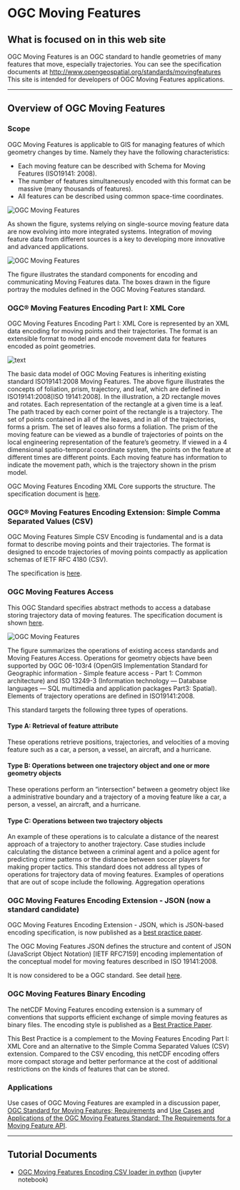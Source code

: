 # OGC Moving Features

## What is focused on in this web site
OGC Moving Features is an OGC standard to handle geometries of many features that move, especially trajectories.
You can see the specification documents at http://www.opengeospatial.org/standards/movingfeatures
This site is intended for developers of OGC Moving Features applications.


---

## Overview of OGC Moving Features

### Scope

OGC Moving Features is applicable to GIS for managing features of which geometry changes by time.
Namely they have the following characteristics:

- Each moving feature can be described with Schema for Moving Features (ISO19141: 2008).
- The number of features simultaneously encoded with this format can be massive (many thousands of features).
- All features can be described using common space-time coordinates.

![OGC Moving Features](applications.png)

As shown the figure, systems relying on single-source moving feature data are now evolving into more integrated systems. Integration of moving feature data from different sources is a key to developing more innovative and advanced applications.


![OGC Moving Features](modularity.png)

The figure illustrates the standard components for encoding and communicating Moving Features data. The boxes drawn in the figure portray the modules defined in the OGC Moving Features standard.


### OGC® Moving Features Encoding Part I: XML Core

OGC Moving Features Encoding Part I: XML Core is represented by an XML data encoding for moving points and their trajectories. The format is an extensible format to model and encode movement data for features encoded as point geometries.

![text](tracks.png)

The basic data model of OGC Moving Features is inheriting existing standard ISO19141:2008 Moving Features.
The above figure illustrates the concepts of foliation, prism, trajectory, and leaf, which are defined in ISO19141:2008[ISO 19141:2008]. In the illustration, a 2D rectangle moves and rotates. Each representation of the rectangle at a given time is a leaf. The path traced by each corner point of the rectangle is a trajectory. The set of points contained in all of the leaves, and in all of the trajectories, forms a prism. The set of leaves also forms a foliation.
The prism of the moving feature can be viewed as a bundle of trajectories of points on the local engineering representation of the feature’s geometry. If viewed in a 4 dimensional spatio-temporal coordinate system, the points on the feature at different times are different points.
Each moving feature has information to indicate the movement path, which is the trajectory shown in the prism model.

OGC Moving Features Encoding XML Core supports the structure.
The specification document is [here](http://docs.opengeospatial.org/is/18-075/18-075.html).


### OGC® Moving Features Encoding Extension: Simple Comma Separated Values (CSV)

OGC Moving Features Simple CSV Encoding is fundamental and is a data format to describe moving points and their trajectories. The format is designed to encode trajectories of moving points compactly as application schemas of IETF RFC 4180 (CSV).

The specification is [here](http://docs.opengeospatial.org/is/14-084r2/14-084r2.html).


### OGC Moving Features Access
This OGC Standard specifies abstract methods to access a database storing trajectory data of moving features.
The specification document is shown [here](http://docs.opengeospatial.org/is/16-120r3/16-120r3.html).

![OGC Moving Features](access.png)

The figure summarizes the operations of existing access standards and Moving Features Access. Operations for geometry objects have been supported by OGC 06-103r4 (OpenGIS Implementation Standard for Geographic information - Simple feature access - Part 1: Common architecture) and ISO 13249-3 (Information technology — Database languages — SQL multimedia and application packages Part3: Spatial). Elements of trajectory operations are defined in ISO19141:2008.

This standard targets the following three types of operations.

#### Type A: Retrieval of feature attribute
 These operations retrieve positions, trajectories, and velocities of a moving feature such as a car, a person, a vessel, an aircraft, and a hurricane.

#### Type B: Operations between one trajectory object and one or more geometry objects
These operations perform an “intersection” between a geometry object like a administrative boundary and a trajectory of a moving feature like a car, a person, a vessel, an aircraft, and a hurricane.

#### Type C: Operations between two trajectory objects
An example of these operations is to calculate a distance of the nearest approach of a trajectory to another trajectory. Case studies include calculating the distance between a criminal agent and a police agent for predicting crime patterns or the distance between soccer players for making proper tactics.
This standard does not address all types of operations for trajectory data of moving features. Examples of operations that are out of scope include the following.
Aggregation operations


### OGC Moving Features Encoding Extension - JSON (now a standard candidate)
OGC Moving Features Encoding Extension - JSON, which is JSON-based encoding specification,
is now published as a [best practice paper](http://docs.opengeospatial.org/bp/16-140r1/16-140r1.html).

The OGC Moving Features JSON defines the structure and content of JSON (JavaScript Object Notation) [IETF RFC7159] encoding implementation of the conceptual model for moving features described in ISO 19141:2008.

It is now considered to be a OGC standard. See detail [here](https://ksookim.github.io/mf-json/).

### OGC Moving Features Binary Encoding

The netCDF Moving Features encoding extension is a summary of conventions that supports efficient exchange of simple moving features as binary files. The encoding style is published as a [Best Practice Paper](http://docs.opengeospatial.org/bp/16-114r3/16-114r3.html).

This Best Practice is a complement to the Moving Features Encoding Part I: XML Core and an alternative to the Simple Comma Separated Values (CSV) extension. Compared to the CSV encoding, this netCDF encoding offers more compact storage and better performance at the cost of additional restrictions on the kinds of features that can be stored.

### Applications
Use cases of OGC Moving Features are exampled in a discussion paper, [OGC Standard for Moving Features; Requirements](https://portal.opengeospatial.org/files/?artifact_id=51623) and
[Use Cases and Applications of the OGC Moving Features Standard: The Requirements for a Moving Feature API](https://portal.opengeospatial.org/files/?artifact_id=64623).

---
## Tutorial Documents
- [OGC Moving Features Encoding CSV loader in python](LoadOGCMovingFeaturesCSV.html) (jupyter notebook)
